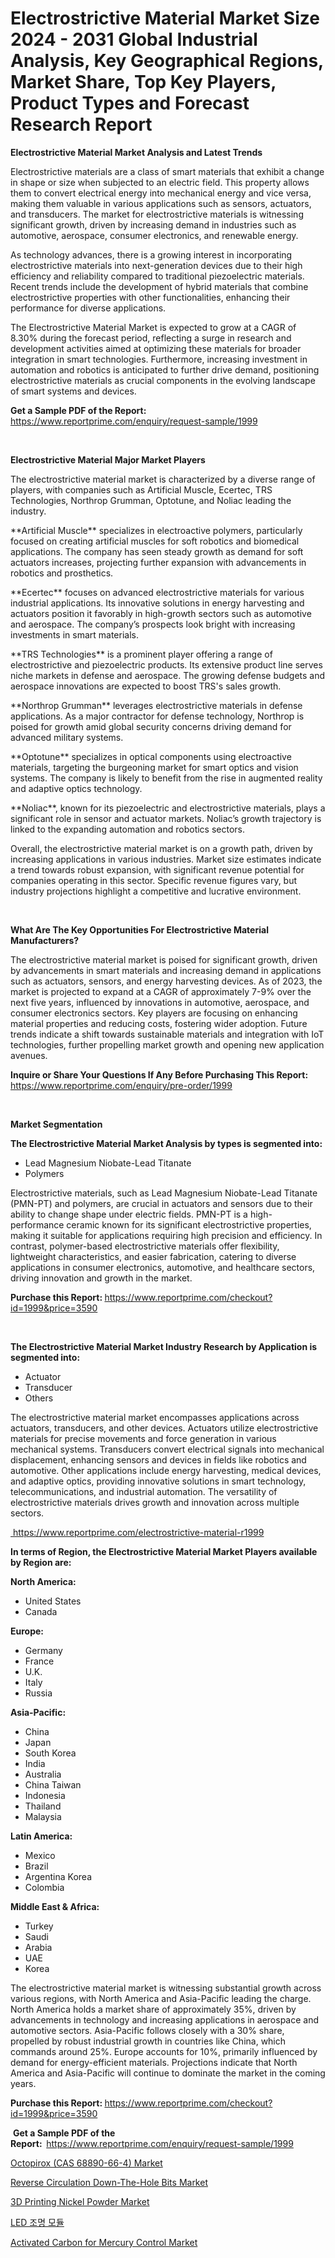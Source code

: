 <p><h1>Electrostrictive Material Market Size 2024 - 2031 Global Industrial Analysis, Key Geographical Regions, Market Share, Top Key Players, Product Types and Forecast Research Report</h1></p><p><strong>Electrostrictive Material Market Analysis and Latest Trends</strong></p>
<p><p>Electrostrictive materials are a class of smart materials that exhibit a change in shape or size when subjected to an electric field. This property allows them to convert electrical energy into mechanical energy and vice versa, making them valuable in various applications such as sensors, actuators, and transducers. The market for electrostrictive materials is witnessing significant growth, driven by increasing demand in industries such as automotive, aerospace, consumer electronics, and renewable energy. </p><p>As technology advances, there is a growing interest in incorporating electrostrictive materials into next-generation devices due to their high efficiency and reliability compared to traditional piezoelectric materials. Recent trends include the development of hybrid materials that combine electrostrictive properties with other functionalities, enhancing their performance for diverse applications.</p><p>The Electrostrictive Material Market is expected to grow at a CAGR of 8.30% during the forecast period, reflecting a surge in research and development activities aimed at optimizing these materials for broader integration in smart technologies. Furthermore, increasing investment in automation and robotics is anticipated to further drive demand, positioning electrostrictive materials as crucial components in the evolving landscape of smart systems and devices.</p></p>
<p><strong>Get a Sample PDF of the Report:&nbsp;</strong> <a href="https://www.reportprime.com/enquiry/request-sample/1999">https://www.reportprime.com/enquiry/request-sample/1999</a></p>
<p>&nbsp;</p>
<p><strong>Electrostrictive Material Major Market Players</strong></p>
<p><p>The electrostrictive material market is characterized by a diverse range of players, with companies such as Artificial Muscle, Ecertec, TRS Technologies, Northrop Grumman, Optotune, and Noliac leading the industry.</p><p>**Artificial Muscle** specializes in electroactive polymers, particularly focused on creating artificial muscles for soft robotics and biomedical applications. The company has seen steady growth as demand for soft actuators increases, projecting further expansion with advancements in robotics and prosthetics.</p><p>**Ecertec** focuses on advanced electrostrictive materials for various industrial applications. Its innovative solutions in energy harvesting and actuators position it favorably in high-growth sectors such as automotive and aerospace. The company’s prospects look bright with increasing investments in smart materials.</p><p>**TRS Technologies** is a prominent player offering a range of electrostrictive and piezoelectric products. Its extensive product line serves niche markets in defense and aerospace. The growing defense budgets and aerospace innovations are expected to boost TRS's sales growth.</p><p>**Northrop Grumman** leverages electrostrictive materials in defense applications. As a major contractor for defense technology, Northrop is poised for growth amid global security concerns driving demand for advanced military systems.</p><p>**Optotune** specializes in optical components using electroactive materials, targeting the burgeoning market for smart optics and vision systems. The company is likely to benefit from the rise in augmented reality and adaptive optics technology.</p><p>**Noliac**, known for its piezoelectric and electrostrictive materials, plays a significant role in sensor and actuator markets. Noliac’s growth trajectory is linked to the expanding automation and robotics sectors.</p><p>Overall, the electrostrictive material market is on a growth path, driven by increasing applications in various industries. Market size estimates indicate a trend towards robust expansion, with significant revenue potential for companies operating in this sector. Specific revenue figures vary, but industry projections highlight a competitive and lucrative environment.</p></p>
<p>&nbsp;</p>
<p><strong>What Are The Key Opportunities For Electrostrictive Material Manufacturers?</strong></p>
<p><p>The electrostrictive material market is poised for significant growth, driven by advancements in smart materials and increasing demand in applications such as actuators, sensors, and energy harvesting devices. As of 2023, the market is projected to expand at a CAGR of approximately 7-9% over the next five years, influenced by innovations in automotive, aerospace, and consumer electronics sectors. Key players are focusing on enhancing material properties and reducing costs, fostering wider adoption. Future trends indicate a shift towards sustainable materials and integration with IoT technologies, further propelling market growth and opening new application avenues.</p></p>
<p><strong>Inquire or Share Your Questions If Any Before Purchasing This Report:</strong> <a href="https://www.reportprime.com/enquiry/pre-order/1999">https://www.reportprime.com/enquiry/pre-order/1999</a></p>
<p>&nbsp;</p>
<p><strong>Market Segmentation</strong></p>
<p><strong>The Electrostrictive Material Market Analysis by types is segmented into:</strong></p>
<p><ul><li>Lead Magnesium Niobate-Lead Titanate</li><li>Polymers</li></ul></p>
<p><p>Electrostrictive materials, such as Lead Magnesium Niobate-Lead Titanate (PMN-PT) and polymers, are crucial in actuators and sensors due to their ability to change shape under electric fields. PMN-PT is a high-performance ceramic known for its significant electrostrictive properties, making it suitable for applications requiring high precision and efficiency. In contrast, polymer-based electrostrictive materials offer flexibility, lightweight characteristics, and easier fabrication, catering to diverse applications in consumer electronics, automotive, and healthcare sectors, driving innovation and growth in the market.</p></p>
<p><strong>Purchase this Report:&nbsp;</strong><a href="https://www.reportprime.com/checkout?id=1999&price=3590">https://www.reportprime.com/checkout?id=1999&price=3590</a></p>
<p>&nbsp;</p>
<p><strong>The Electrostrictive Material Market Industry Research by Application is segmented into:</strong></p>
<p><ul><li>Actuator</li><li>Transducer</li><li>Others</li></ul></p>
<p><p>The electrostrictive material market encompasses applications across actuators, transducers, and other devices. Actuators utilize electrostrictive materials for precise movements and force generation in various mechanical systems. Transducers convert electrical signals into mechanical displacement, enhancing sensors and devices in fields like robotics and automotive. Other applications include energy harvesting, medical devices, and adaptive optics, providing innovative solutions in smart technology, telecommunications, and industrial automation. The versatility of electrostrictive materials drives growth and innovation across multiple sectors.</p></p>
<p><a href="https://www.reportprime.com/electrostrictive-material-r1999">&nbsp;https://www.reportprime.com/electrostrictive-material-r1999</a></p>
<p><strong>In terms of Region, the Electrostrictive Material Market Players available by Region are:</strong></p>
<p>
    <p> <strong> North America: </strong>
        <ul>
            <li>United States</li>
            <li>Canada</li>
        </ul>
        </p> 
    <p> <strong> Europe: </strong>
        <ul>
            <li>Germany</li>
            <li>France</li>
            <li>U.K.</li>
            <li>Italy</li>
            <li>Russia</li>
        </ul>
        </p> 
    <p> <strong> Asia-Pacific: </strong>
        <ul>
            <li>China</li>
            <li>Japan</li>
            <li>South Korea</li>
            <li>India</li>
            <li>Australia</li>
            <li>China Taiwan</li>
            <li>Indonesia</li>
            <li>Thailand</li>
            <li>Malaysia</li>
        </ul>
        </p> 
    <p> <strong> Latin America: </strong>
        <ul>
            <li>Mexico</li>
            <li>Brazil</li>
            <li>Argentina Korea</li>
            <li>Colombia</li>
        </ul>
        </p> 
    <p> <strong> Middle East & Africa: </strong>
        <ul>
            <li>Turkey</li>
            <li>Saudi</li>
            <li>Arabia</li>
            <li>UAE</li>
            <li>Korea</li>
        </ul>
    </p>
    </p>
<p><p>The electrostrictive material market is witnessing substantial growth across various regions, with North America and Asia-Pacific leading the charge. North America holds a market share of approximately 35%, driven by advancements in technology and increasing applications in aerospace and automotive sectors. Asia-Pacific follows closely with a 30% share, propelled by robust industrial growth in countries like China, which commands around 25%. Europe accounts for 10%, primarily influenced by demand for energy-efficient materials. Projections indicate that North America and Asia-Pacific will continue to dominate the market in the coming years.</p></p>
<p><strong>Purchase this Report: </strong><a href="https://www.reportprime.com/checkout?id=1999&price=3590">https://www.reportprime.com/checkout?id=1999&price=3590</a></p>
<p>&nbsp;<strong>Get a Sample PDF of the Report:&nbsp;&nbsp;</strong><a href="https://www.reportprime.com/enquiry/request-sample/1999">https://www.reportprime.com/enquiry/request-sample/1999</a></p>
<p><strong></strong></p>
<p><p><a href="https://issuu.com/reportprime-2/docs/octopirox-cas-68890-66-4-market-siz_a313f60425aad7">Octopirox (CAS 68890-66-4) Market</a></p><p><a href="https://issuu.com/reportprime-2/docs/reverse-circulation-down-the-hole-b_ade8524920413d">Reverse Circulation Down-The-Hole Bits Market</a></p><p><a href="https://medium.com/@jennyflatoue9/3d-printing-nickel-powder-market-outlook-complete-industry-analysis-2024-to-2031-a4c22fd7b01e">3D Printing Nickel Powder Market</a></p><p><a href="https://medium.com/@brendanmata77/led-%EC%A1%B0%EB%AA%85-%EB%AA%A8%EB%93%88-%EC%82%B0%EC%97%85-%ED%86%B5%EC%B0%B0%EB%A0%A5-%EB%B3%B4%EA%B3%A0%EC%84%9C-led-%EC%A1%B0%EB%AA%85-%EB%AA%A8%EB%93%88-%EC%8B%9C%EC%9E%A5-%EB%8F%99%ED%96%A5-%EC%9D%91%EC%9A%A9-%EB%B6%84%EC%95%BC-%EB%B0%8F-%EA%B2%BD%EC%9F%81-%EA%B5%AC%EB%8F%84-%EB%B6%84%EC%84%9D-2024-2031-40cecfe4cd0c">LED 조명 모듈</a></p><p><a href="https://www.linkedin.com/pulse/activated-carbon-mercury-control-market-size-growing-cagr-89-q35dc?trackingId=AoYoG6QxSzOhsj%2Bf%2FaJtCg%3D%3D">Activated Carbon for Mercury Control Market</a></p></p>